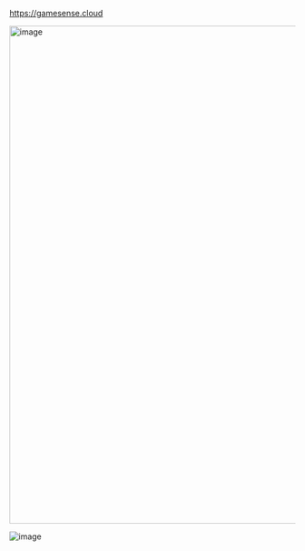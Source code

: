 https://gamesense.cloud

<img width="876" alt="image" src="https://github.com/gamesense-cloud/demo-repository/assets/65768277/1ef8dbff-4030-40cc-892c-8850cb6a79ab">

![image](https://github.com/gamesense-cloud/demo-repository/assets/65768277/4c11859d-96b1-4dae-ae39-8e2ba03db491)

